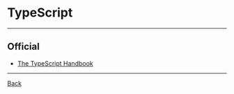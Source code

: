 # TypeScript

---

## Official

- [The TypeScript Handbook](https://www.typescriptlang.org/docs/handbook/intro.html)

---

[Back](./readme.md)
